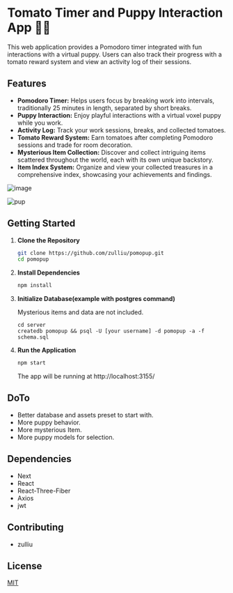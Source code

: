 # Tomato Timer and Puppy Interaction App 🍅🐶

This web application provides a Pomodoro timer integrated with fun interactions with a virtual puppy. Users can also track their progress with a tomato reward system and view an activity log of their sessions.

## Features

- **Pomodoro Timer:** Helps users focus by breaking work into intervals, traditionally 25 minutes in length, separated by short breaks.
- **Puppy Interaction:** Enjoy playful interactions with a virtual voxel puppy while you work.
- **Activity Log:** Track your work sessions, breaks, and collected tomatoes.
- **Tomato Reward System:** Earn tomatoes after completing Pomodoro sessions and trade for room decoration.
- **Mysterious Item Collection:** Discover and collect intriguing items scattered throughout the world, each with its own unique backstory.
- **Item Index System:** Organize and view your collected treasures in a comprehensive index, showcasing your achievements and findings.
 
![image](https://github.com/zulliu/pomopup/assets/11202096/c9bfd5ba-91bc-4bb2-ba41-998a368cb041)

![pup](https://github.com/zulliu/pomopup/assets/11202096/64b4e164-7fdf-4031-937a-ebfd7c5dc53a)

## Getting Started

1. **Clone the Repository**
    ```bash
    git clone https://github.com/zulliu/pomopup.git
    cd pomopup
    ```

2. **Install Dependencies**
    ```bash
    npm install
    ```
3. **Initialize Database(example with postgres command)**
   
   Mysterious items and data are not included.
   ```
   cd server
   createdb pomopup && psql -U [your username] -d pomopup -a -f schema.sql

   ```
5. **Run the Application**
    ```bash
    npm start
    ```
    The app will be running at http://localhost:3155/

## DoTo
- Better database and assets preset to start with.
- More puppy behavior.
- More mysterious Item.
- More puppy models for selection.

## Dependencies
- Next
- React
- React-Three-Fiber
- Axios
- jwt

## Contributing

- zulliu

## License

[MIT](https://choosealicense.com/licenses/mit/)
